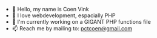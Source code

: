 - 👋 Hello, my name is Coen Vink
- 👀 I love webdevelopment, espacially PHP
- 🌱 I'm currently working on a GIGANT PHP functions file
- 📫 Reach me by mailing to: pctcoen@gmail.com

<!---
CooleKikker2/CooleKikker2 is a ✨ special ✨ repository because its `README.md` (this file) appears on your GitHub profile.
You can click the Preview link to take a look at your changes.
--->
